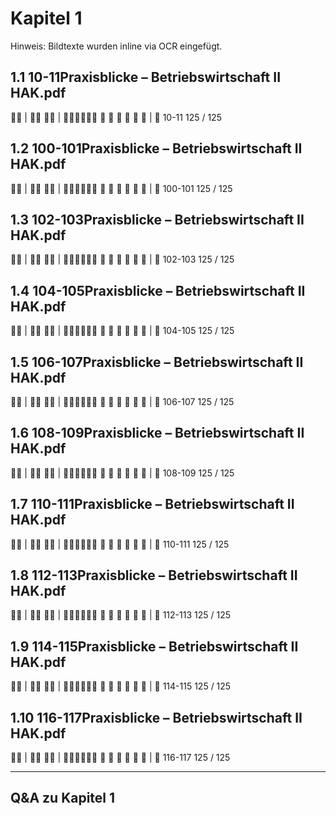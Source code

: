 # Kapitel 1

Hinweis: Bildtexte wurden inline via OCR eingefügt.

## 1.1 10-11Praxisblicke – Betriebswirtschaft II HAK.pdf
 | 
 | 
     
| 
10-11
125 / 125

## 1.2 100-101Praxisblicke – Betriebswirtschaft II HAK.pdf
 | 
 | 
     
| 
100-101
125 / 125

## 1.3 102-103Praxisblicke – Betriebswirtschaft II HAK.pdf
 | 
 | 
     
| 
102-103
125 / 125

## 1.4 104-105Praxisblicke – Betriebswirtschaft II HAK.pdf
 | 
 | 
     
| 
104-105
125 / 125

## 1.5 106-107Praxisblicke – Betriebswirtschaft II HAK.pdf
 | 
 | 
     
| 
106-107
125 / 125

## 1.6 108-109Praxisblicke – Betriebswirtschaft II HAK.pdf
 | 
 | 
     
| 
108-109
125 / 125

## 1.7 110-111Praxisblicke – Betriebswirtschaft II HAK.pdf
 | 
 | 
     
| 
110-111
125 / 125

## 1.8 112-113Praxisblicke – Betriebswirtschaft II HAK.pdf
 | 
 | 
     
| 
112-113
125 / 125

## 1.9 114-115Praxisblicke – Betriebswirtschaft II HAK.pdf
 | 
 | 
     
| 
114-115
125 / 125

## 1.10 116-117Praxisblicke – Betriebswirtschaft II HAK.pdf
 | 
 | 
     
| 
116-117
125 / 125

---
## Q&A zu Kapitel 1